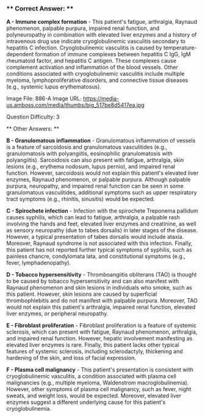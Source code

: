 ### ** Correct Answer: **

**A - Immune complex formation** - This patient's fatigue, arthralgia, Raynaud phenomenon, palpable purpura, impaired renal function, and polyneuropathy in combination with elevated liver enzymes and a history of intravenous drug use indicate cryoglobulinemic vasculitis secondary to hepatitis C infection. Cryoglobulinemic vasculitis is caused by temperature-dependent formation of immune complexes between hepatitis C IgG, IgM rheumatoid factor, and hepatitis C antigen. These complexes cause complement activation and inflammation of the blood vessels. Other conditions associated with cryoglobulinemic vasculitis include multiple myeloma, lymphoproliferative disorders, and connective tissue diseases (e.g., systemic lupus erythematosus).

Image File: 886-A
Image URL: https://media-us.amboss.com/media/thumbs/big_517be8d5417ea.jpg

Question Difficulty: 3

** Other Answers: **

**B - Granulomatous inflammation** - Granulomatous inflammation of vessels is a feature of sarcoidosis and granulomatous vasculitides (e.g., granulomatosis with polyangiitis, eosinophilic granulomatosis with polyangiitis). Sarcoidosis can also present with fatigue, arthralgia, skin lesions (e.g., erythema nodosum, lupus pernio), and impaired renal function. However, sarcoidosis would not explain this patient's elevated liver enzymes, Raynaud phenomenon, or palpable purpura. Although palpable purpura, neuropathy, and impaired renal function can be seen in some granulomatous vasculitides, additional symptoms such as upper respiratory tract symptoms (e.g., rhinitis, sinusitis) would be expected.

**C - Spirochete infection** - Infection with the spirochete Treponema pallidum causes syphilis, which can lead to fatigue, arthralgia, a palpable rash involving the hands and feet, elevated liver enzymes and creatinine, as well as sensory neuropathy (due to tabes dorsalis) in later stages of the disease. However, a typical presentation of tabes dorsalis would include ataxia. Moreover, Raynaud syndrome is not associated with this infection. Finally, this patient has not reported further typical symptoms of syphilis, such as painless chancre, condylomata lata, and constitutional symptoms (e.g., fever, lymphadenopathy).

**D - Tobacco hypersensitivity** - Thromboangiitis obliterans (TAO) is thought to be caused by tobacco hypersensitivity and can also manifest with Raynaud phenomenon and skin lesions in individuals who smoke, such as this patient. However, skin lesions are caused by superficial thrombophlebitis and do not manifest with palpable purpura. Moreover, TAO would not explain this patient's arthralgia, impaired renal function, elevated liver enzymes, or peripheral neuropathy.

**E - Fibroblast proliferation** - Fibroblast proliferation is a feature of systemic sclerosis, which can present with fatigue, Raynaud phenomenon, arthralgia, and impaired renal function. However, hepatic involvement manifesting as elevated liver enzymes is rare. Finally, this patient lacks other typical features of systemic sclerosis, including sclerodactyly, thickening and hardening of the skin, and loss of facial expression.

**F - Plasma cell malignancy** - This patient's presentation is consistent with cryoglobulinemic vasculitis, a condition associated with plasma cell malignancies (e.g., multiple myeloma, Waldenstrom macroglobulinemia). However, other symptoms of plasma cell malignancy, such as fever, night sweats, and weight loss, would be expected. Moreover, elevated liver enzymes suggest a different underlying cause for this patient's cryoglobulinemia.

